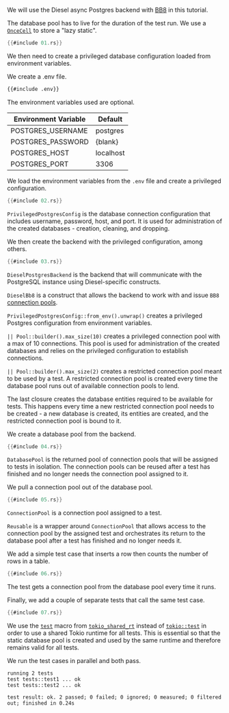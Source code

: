 We will use the Diesel async Postgres backend with [BB8](https://docs.rs/bb8/0.8.6/bb8/) in this tutorial.

The database pool has to live for the duration of the test run. We use a [`OnceCell`](https://docs.rs/tokio/1.45.1/tokio/sync/struct.OnceCell.html) to store a "lazy static".

```rust
{{#include 01.rs}}
```

We then need to create a privileged database configuration loaded from environment variables.

We create a .env file.

```bash
{{#include .env}}
```

The environment variables used are optional.

| Environment Variable | Default   |
| -------------------- | --------- |
| POSTGRES_USERNAME    | postgres  |
| POSTGRES_PASSWORD    | {blank}   |
| POSTGRES_HOST        | localhost |
| POSTGRES_PORT        | 3306      |

We load the environment variables from the `.env` file and create a privileged configuration.

```rust
{{#include 02.rs}}
```

`PrivilegedPostgresConfig` is the database connection configuration that includes username, password, host, and port. It is used for administration of the created databases - creation, cleaning, and dropping.

We then create the backend with the privileged configuration, among others.

```rust
{{#include 03.rs}}
```

`DieselPostgresBackend` is the backend that will communicate with the PostgreSQL instance using Diesel-specific constructs.

`DieselBb8` is a construct that allows the backend to work with and issue `BB8` [connection pools](https://docs.rs/bb8/0.8.6/bb8/struct.Pool.html).

`PrivilegedPostgresConfig::from_env().unwrap()` creates a privileged Postgres configuration from environment variables.

`|| Pool::builder().max_size(10)` creates a privileged connection pool with a max of 10 connections. This pool is used for administration of the created databases and relies on the privileged configuration to establish connections.

`|| Pool::builder().max_size(2)` creates a restricted connection pool meant to be used by a test. A restricted connection pool is created every time the database pool runs out of available connection pools to lend.

The last closure creates the database entities required to be available for tests. This happens every time a new restricted connection pool needs to be created - a new database is created, its entities are created, and the restricted connection pool is bound to it.

We create a database pool from the backend.

```rust
{{#include 04.rs}}
```

`DatabasePool` is the returned pool of connection pools that will be assigned to tests in isolation. The connection pools can be reused after a test has finished and no longer needs the connection pool assigned to it.

We pull a connection pool out of the database pool.

```rust
{{#include 05.rs}}
```

`ConnectionPool` is a connection pool assigned to a test.

`Reusable` is a wrapper around `ConnectionPool` that allows access to the connection pool by the assigned test and orchestrates its return to the database pool after a test has finished and no longer needs it.

We add a simple test case that inserts a row then counts the number of rows in a table.

```rust
{{#include 06.rs}}
```

The test gets a connection pool from the database pool every time it runs.

Finally, we add a couple of separate tests that call the same test case.

```rust
{{#include 07.rs}}
```

We use the [`test`](https://docs.rs/tokio-shared-rt/0.1.0/tokio_shared_rt/attr.test.html) macro from [`tokio_shared_rt`](https://docs.rs/tokio-shared-rt/0.1.0/tokio_shared_rt/) instead of [`tokio::test`](https://docs.rs/tokio/1.45.1/tokio/attr.test.html) in order to use a shared Tokio runtime for all tests. This is essential so that the static database pool is created and used by the same runtime and therefore remains valid for all tests.

We run the test cases in parallel and both pass.

```
running 2 tests
test tests::test1 ... ok
test tests::test2 ... ok

test result: ok. 2 passed; 0 failed; 0 ignored; 0 measured; 0 filtered out; finished in 0.24s
```
